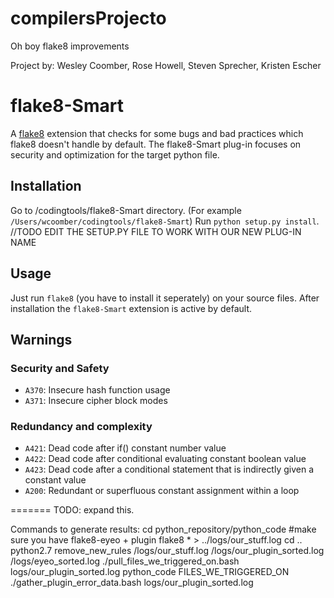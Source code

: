 # compilersProjecto
Oh boy flake8 improvements

Project by: Wesley Coomber, Rose Howell, Steven Sprecher, Kristen Escher

# flake8-Smart

A [flake8](https://flake8.readthedocs.io) extension that checks for some bugs and bad practices which flake8 doesn't
handle by default. The flake8-Smart plug-in focuses on security and optimization for the target python file.

## Installation
Go to /codingtools/flake8-Smart directory. (For example `/Users/wcoomber/codingtools/flake8-Smart`)
Run `python setup.py install`.
//TODO EDIT THE SETUP.PY FILE TO WORK WITH OUR NEW PLUG-IN NAME

## Usage

Just run `flake8` (you have to install it seperately) on your source files.
After installation the `flake8-Smart` extension is active by default.

## Warnings

### Security and Safety

* `A370`: Insecure hash function usage
* `A371`: Insecure cipher block modes

### Redundancy and complexity

* `A421`: Dead code after if() constant number value
* `A422`: Dead code after conditional evaluating constant boolean value
* `A423`: Dead code after a conditional statement that is indirectly given a constant value
* `A200`: Redundant or superfluous constant assignment within a loop

=======
TODO: expand this.

Commands to generate results:
cd python_repository/python_code
#make sure you have flake8-eyeo + plugin 
flake8 * > ../logs/our_stuff.log
cd ..
python2.7 remove_new_rules /logs/our_stuff.log /logs/our_plugin_sorted.log /logs/eyeo_sorted.log
./pull_files_we_triggered_on.bash logs/our_plugin_sorted.log python_code FILES_WE_TRIGGERED_ON
./gather_plugin_error_data.bash logs/our_plugin_sorted.log
